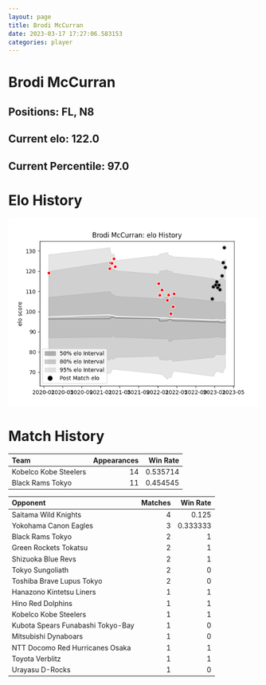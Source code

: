 ```yaml
---  
layout: page  
title: Brodi McCurran  
date: 2023-03-17 17:27:06.583153  
categories: player  
---
```

# Brodi McCurran

## Positions: FL, N8

## Current elo: 122.0

## Current Percentile: 97.0

# Elo History


![elo history](history_BrodiMcCurran.png)
# Match History


| Team                  |   Appearances |   Win Rate |
|:----------------------|--------------:|-----------:|
| Kobelco Kobe Steelers |            14 |   0.535714 |
| Black Rams Tokyo      |            11 |   0.454545 |

| Opponent                          |   Matches |   Win Rate |
|:----------------------------------|----------:|-----------:|
| Saitama Wild Knights              |         4 |   0.125    |
| Yokohama Canon Eagles             |         3 |   0.333333 |
| Black Rams Tokyo                  |         2 |   1        |
| Green Rockets Tokatsu             |         2 |   1        |
| Shizuoka Blue Revs                |         2 |   1        |
| Tokyo Sungoliath                  |         2 |   0        |
| Toshiba Brave Lupus Tokyo         |         2 |   0        |
| Hanazono Kintetsu Liners          |         1 |   1        |
| Hino Red Dolphins                 |         1 |   1        |
| Kobelco Kobe Steelers             |         1 |   1        |
| Kubota Spears Funabashi Tokyo-Bay |         1 |   0        |
| Mitsubishi Dynaboars              |         1 |   0        |
| NTT Docomo Red Hurricanes Osaka   |         1 |   1        |
| Toyota Verblitz                   |         1 |   1        |
| Urayasu D-Rocks                   |         1 |   0        |